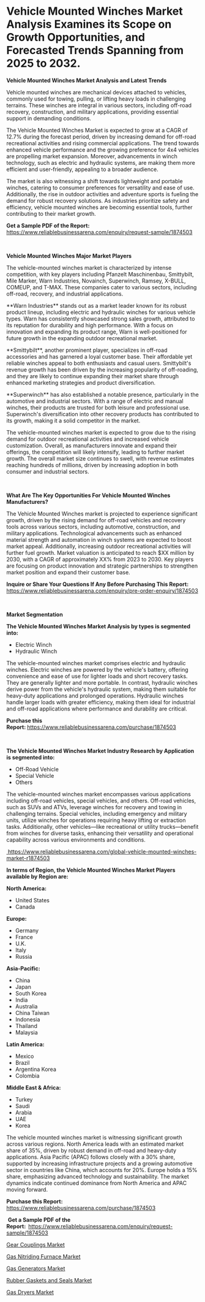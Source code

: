 <p><h1>Vehicle Mounted Winches Market Analysis Examines its Scope on Growth Opportunities, and Forecasted Trends Spanning from 2025 to 2032.</h1></p><p><strong>Vehicle Mounted Winches Market Analysis and Latest Trends</strong></p>
<p><p>Vehicle mounted winches are mechanical devices attached to vehicles, commonly used for towing, pulling, or lifting heavy loads in challenging terrains. These winches are integral in various sectors, including off-road recovery, construction, and military applications, providing essential support in demanding conditions.</p><p>The Vehicle Mounted Winches Market is expected to grow at a CAGR of 12.7% during the forecast period, driven by increasing demand for off-road recreational activities and rising commercial applications. The trend towards enhanced vehicle performance and the growing preference for 4x4 vehicles are propelling market expansion. Moreover, advancements in winch technology, such as electric and hydraulic systems, are making them more efficient and user-friendly, appealing to a broader audience.</p><p>The market is also witnessing a shift towards lightweight and portable winches, catering to consumer preferences for versatility and ease of use. Additionally, the rise in outdoor activities and adventure sports is fueling the demand for robust recovery solutions. As industries prioritize safety and efficiency, vehicle mounted winches are becoming essential tools, further contributing to their market growth.</p></p>
<p><strong>Get a Sample PDF of the Report:&nbsp;</strong> <a href="https://www.reliablebusinessarena.com/enquiry/request-sample/1874503?utm_campaign=2529&utm_medium=2&utm_source=Github&utm_content=ia&utm_term=11042025&utm_id=vehicle-mounted-winches">https://www.reliablebusinessarena.com/enquiry/request-sample/1874503</a></p>
<p>&nbsp;</p>
<p><strong>Vehicle Mounted Winches Major Market Players</strong></p>
<p><p>The vehicle-mounted winches market is characterized by intense competition, with key players including Pfanzelt Maschinenbau, Smittybilt, Mile Marker, Warn Industries, Novainch, Superwinch, Ramsey, X-BULL, COMEUP, and T-MAX. These companies cater to various sectors, including off-road, recovery, and industrial applications.</p><p>**Warn Industries** stands out as a market leader known for its robust product lineup, including electric and hydraulic winches for various vehicle types. Warn has consistently showcased strong sales growth, attributed to its reputation for durability and high performance. With a focus on innovation and expanding its product range, Warn is well-positioned for future growth in the expanding outdoor recreational market.</p><p>**Smittybilt**, another prominent player, specializes in off-road accessories and has garnered a loyal customer base. Their affordable yet reliable winches appeal to both enthusiasts and casual users. Smittybilt's revenue growth has been driven by the increasing popularity of off-roading, and they are likely to continue expanding their market share through enhanced marketing strategies and product diversification.</p><p>**Superwinch** has also established a notable presence, particularly in the automotive and industrial sectors. With a range of electric and manual winches, their products are trusted for both leisure and professional use. Superwinch's diversification into other recovery products has contributed to its growth, making it a solid competitor in the market.</p><p>The vehicle-mounted winches market is expected to grow due to the rising demand for outdoor recreational activities and increased vehicle customization. Overall, as manufacturers innovate and expand their offerings, the competition will likely intensify, leading to further market growth. The overall market size continues to swell, with revenue estimates reaching hundreds of millions, driven by increasing adoption in both consumer and industrial sectors.</p></p>
<p>&nbsp;</p>
<p><strong>What Are The Key Opportunities For Vehicle Mounted Winches Manufacturers?</strong></p>
<p><p>The Vehicle Mounted Winches market is projected to experience significant growth, driven by the rising demand for off-road vehicles and recovery tools across various sectors, including automotive, construction, and military applications. Technological advancements such as enhanced material strength and automation in winch systems are expected to boost market appeal. Additionally, increasing outdoor recreational activities will further fuel growth. Market valuation is anticipated to reach $XX million by 2030, with a CAGR of approximately XX% from 2023 to 2030. Key players are focusing on product innovation and strategic partnerships to strengthen market position and expand their customer base.</p></p>
<p><strong>Inquire or Share Your Questions If Any Before Purchasing This Report:</strong> <a href="https://www.reliablebusinessarena.com/enquiry/pre-order-enquiry/1874503?utm_campaign=2529&utm_medium=2&utm_source=Github&utm_content=ia&utm_term=11042025&utm_id=vehicle-mounted-winches">https://www.reliablebusinessarena.com/enquiry/pre-order-enquiry/1874503</a></p>
<p>&nbsp;</p>
<p><strong>Market Segmentation</strong></p>
<p><strong>The Vehicle Mounted Winches Market Analysis by types is segmented into:</strong></p>
<p><ul><li>Electric Winch</li><li>Hydraulic Winch</li></ul></p>
<p><p>The vehicle-mounted winches market comprises electric and hydraulic winches. Electric winches are powered by the vehicle's battery, offering convenience and ease of use for lighter loads and short recovery tasks. They are generally lighter and more portable. In contrast, hydraulic winches derive power from the vehicle's hydraulic system, making them suitable for heavy-duty applications and prolonged operations. Hydraulic winches handle larger loads with greater efficiency, making them ideal for industrial and off-road applications where performance and durability are critical.</p></p>
<p><strong>Purchase this Report:&nbsp;</strong><a href="https://www.reliablebusinessarena.com/purchase/1874503?utm_campaign=2529&utm_medium=2&utm_source=Github&utm_content=ia&utm_term=11042025&utm_id=vehicle-mounted-winches">https://www.reliablebusinessarena.com/purchase/1874503</a></p>
<p>&nbsp;</p>
<p><strong>The Vehicle Mounted Winches Market Industry Research by Application is segmented into:</strong></p>
<p><ul><li>Off-Road Vehicle</li><li>Special Vehicle</li><li>Others</li></ul></p>
<p><p>The vehicle-mounted winches market encompasses various applications including off-road vehicles, special vehicles, and others. Off-road vehicles, such as SUVs and ATVs, leverage winches for recovery and towing in challenging terrains. Special vehicles, including emergency and military units, utilize winches for operations requiring heavy lifting or extraction tasks. Additionally, other vehicles—like recreational or utility trucks—benefit from winches for diverse tasks, enhancing their versatility and operational capability across various environments and conditions.</p></p>
<p><a href="https://www.reliablebusinessarena.com/global-vehicle-mounted-winches-market-r1874503?utm_campaign=2529&utm_medium=2&utm_source=Github&utm_content=ia&utm_term=11042025&utm_id=vehicle-mounted-winches">&nbsp;https://www.reliablebusinessarena.com/global-vehicle-mounted-winches-market-r1874503</a></p>
<p><strong>In terms of Region, the Vehicle Mounted Winches Market Players available by Region are:</strong></p>
<p>
    <p> <strong> North America: </strong>
        <ul>
            <li>United States</li>
            <li>Canada</li>
        </ul>
        </p> 
    <p> <strong> Europe: </strong>
        <ul>
            <li>Germany</li>
            <li>France</li>
            <li>U.K.</li>
            <li>Italy</li>
            <li>Russia</li>
        </ul>
        </p> 
    <p> <strong> Asia-Pacific: </strong>
        <ul>
            <li>China</li>
            <li>Japan</li>
            <li>South Korea</li>
            <li>India</li>
            <li>Australia</li>
            <li>China Taiwan</li>
            <li>Indonesia</li>
            <li>Thailand</li>
            <li>Malaysia</li>
        </ul>
        </p> 
    <p> <strong> Latin America: </strong>
        <ul>
            <li>Mexico</li>
            <li>Brazil</li>
            <li>Argentina Korea</li>
            <li>Colombia</li>
        </ul>
        </p> 
    <p> <strong> Middle East & Africa: </strong>
        <ul>
            <li>Turkey</li>
            <li>Saudi</li>
            <li>Arabia</li>
            <li>UAE</li>
            <li>Korea</li>
        </ul>
    </p>
    </p>
<p><p>The vehicle mounted winches market is witnessing significant growth across various regions. North America leads with an estimated market share of 35%, driven by robust demand in off-road and heavy-duty applications. Asia Pacific (APAC) follows closely with a 30% share, supported by increasing infrastructure projects and a growing automotive sector in countries like China, which accounts for 20%. Europe holds a 15% share, emphasizing advanced technology and sustainability. The market dynamics indicate continued dominance from North America and APAC moving forward.</p></p>
<p><strong>Purchase this Report: </strong><a href="https://www.reliablebusinessarena.com/purchase/1874503?utm_campaign=2529&utm_medium=2&utm_source=Github&utm_content=ia&utm_term=11042025&utm_id=vehicle-mounted-winches">https://www.reliablebusinessarena.com/purchase/1874503</a></p>
<p>&nbsp;<strong>Get a Sample PDF of the Report:&nbsp;&nbsp;</strong><a href="https://www.reliablebusinessarena.com/enquiry/request-sample/1874503?utm_campaign=2529&utm_medium=2&utm_source=Github&utm_content=ia&utm_term=11042025&utm_id=vehicle-mounted-winches">https://www.reliablebusinessarena.com/enquiry/request-sample/1874503</a></p>
<p><strong></strong></p>
<p><p><a href="https://github.com/shondapmbau/Market-Research-Report-List-1/blob/main/gear-couplings-market.md?utm_campaign=2529&utm_medium=2&utm_source=Github&utm_content=ia&utm_term=11042025&utm_id=vehicle-mounted-winches">Gear Couplings Market</a></p><p><a href="https://github.com/rahu1506/Market-Research-Report-List-7/blob/main/gas-nitriding-furnace-market.md?utm_campaign=2529&utm_medium=2&utm_source=Github&utm_content=ia&utm_term=11042025&utm_id=vehicle-mounted-winches">Gas Nitriding Furnace Market</a></p><p><a href="https://github.com/FassouRP/Market-Research-Report-List-7/blob/main/gas-generators-market.md?utm_campaign=2529&utm_medium=2&utm_source=Github&utm_content=ia&utm_term=11042025&utm_id=vehicle-mounted-winches">Gas Generators Market</a></p><p><a href="https://github.com/MonroeBullock54/Market-Research-Report-List-2/blob/main/rubber-gaskets-and-seals-market.md?utm_campaign=2529&utm_medium=2&utm_source=Github&utm_content=ia&utm_term=11042025&utm_id=vehicle-mounted-winches">Rubber Gaskets and Seals Market</a></p><p><a href="https://github.com/zeraikulkawb/Market-Research-Report-List-1/blob/main/gas-dryers-market.md?utm_campaign=2529&utm_medium=2&utm_source=Github&utm_content=ia&utm_term=11042025&utm_id=vehicle-mounted-winches">Gas Dryers Market</a></p></p>